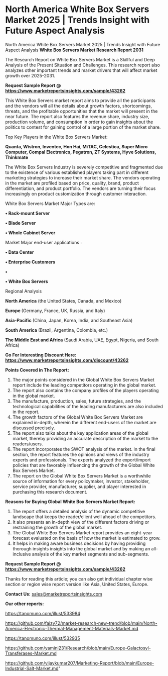 # North America White Box Servers Market 2025 | Trends Insight with Future Aspect Analysis
North America White Box Servers Market 2025 | Trends Insight with Future Aspect Analysis
<strong>White Box Servers Market Research Report 2031</strong>

The Research Report on White Box Servers Market is a Skillful and Deep Analysis of the Present Situation and Challenges. This research report also analyzes other important trends and market drivers that will affect market growth over 2025-2031.

<strong>Request Sample Report @ <a href=https://www.marketreportsinsights.com/sample/43262>https://www.marketreportsinsights.com/sample/43262</a></strong>

This White Box Servers market report aims to provide all the participants and the vendors will all the details about growth factors, shortcomings, threats, and the profitable opportunities that the market will present in the near future. The report also features the revenue share, industry size, production volume, and consumption in order to gain insights about the politics to contest for gaining control of a large portion of the market share.

Top Key Players in the White Box Servers Market:

<strong>Quanta, Wistron, Inventec, Hon Hai, MiTAC, Celestica, Super Micro Computer, Compal Electronics, Pegatron, ZT Systems, Hyve Solutions, Thinkmate</strong>

The White Box Servers Industry is severely competitive and fragmented due to the existence of various established players taking part in different marketing strategies to increase their market share. The vendors operating in the market are profiled based on price, quality, brand, product differentiation, and product portfolio. The vendors are turning their focus increasingly on product customization through customer interaction.

White Box Servers Market Major Types are:

<strong>•  Rack-mount Server

•  Blade Server

•  Whole Cabinet Server</strong>

Market Major end-user applications :

<strong>•  Data Center

•  Enterprise Customers

•  

•  White Box Servers</strong>

Regional Analysis

</u><strong><b>North America</b></strong> (the United States, Canada, and Mexico)

<strong><b>Europe </b></strong>(Germany, France, UK, Russia, and Italy)

<strong><b>Asia-Pacific</b></strong> (China, Japan, Korea, India, and Southeast Asia)

<strong><b>South America</b></strong> (Brazil, Argentina, Colombia, etc.)

<strong><b>The Middle East and Africa</b></strong> (Saudi Arabia, UAE, Egypt, Nigeria, and South Africa)

<strong>Go For Interesting Discount Here: <a href=https://www.marketreportsinsights.com/discount/43262>https://www.marketreportsinsights.com/discount/43262</a></strong>

<strong>Points Covered in The Report:</strong>
<ol>
  <li>The major points considered in the Global White Box Servers Market report include the leading competitors operating in the global market.</li>
  <li>The report also contains the company profiles of the players operating in the global market.</li>
  <li>The manufacture, production, sales, future strategies, and the technological capabilities of the leading manufacturers are also included in the report.</li>
  <li>The growth factors of the Global White Box Servers Market are explained in-depth, wherein the different end-users of the market are discussed precisely.</li>
  <li>The report also talks about the key application areas of the global market, thereby providing an accurate description of the market to the readers/users.</li>
  <li>The report incorporates the SWOT analysis of the market. In the final section, the report features the opinions and views of the industry experts and professionals. The experts analyzed the export/import policies that are favorably influencing the growth of the Global White Box Servers Market.</li>
  <li>The report on the Global White Box Servers Market is a worthwhile source of information for every policymaker, investor, stakeholder, service provider, manufacturer, supplier, and player interested in purchasing this research document.</li>
</ol>
<strong>Reasons for Buying Global White Box Servers Market Report:</strong>

<ol>
  <li>The report offers a detailed analysis of the dynamic competitive landscape that keeps the reader/client well ahead of the competitors.</li>
  <li>It also presents an in-depth view of the different factors driving or restraining the growth of the global market.</li>
  <li>The Global White Box Servers Market report provides an eight-year forecast evaluated on the basis of how the market is estimated to grow.</li>
  <li>It helps in making aware business decisions by having providing thorough insights insights into the global market and by making an all-inclusive analysis of the key market segments and sub-segments.</li>
</ol>
<strong>Request Sample Report @ <a href=https://www.marketreportsinsights.com/sample/43262>https://www.marketreportsinsights.com/sample/43262</a></strong>


Thanks for reading this article; you can also get individual chapter wise section or region wise report version like Asia, United States, Europe.

<strong>Contact Us:</strong>
sales@marketreportsinsights.com

<strong>Our other reports:</strong>

<a href=https://tanomuno.com/illust/533984>https://tanomuno.com/illust/533984</a>

<a href=https://github.com/faizy72/market-research-new-trend/blob/main/North-America-Electronic-Thermal-Management-Materials-Market.md>https://github.com/faizy72/market-research-new-trend/blob/main/North-America-Electronic-Thermal-Management-Materials-Market.md</a>

<a href=https://tanomuno.com/illust/532935>https://tanomuno.com/illust/532935</a>

<a href=https://github.com/yamini231/Research/blob/main/Europe-Galactosyl-Transferases-Market.md>https://github.com/yamini231/Research/blob/main/Europe-Galactosyl-Transferases-Market.md</a>

<a href=https://github.com/vijaykumar207/Marketing-Report/blob/main/Europe-Industrial-Salt-Market.md>https://github.com/vijaykumar207/Marketing-Report/blob/main/Europe-Industrial-Salt-Market.md</a>"
